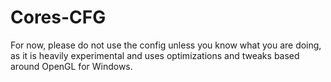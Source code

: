# Cores-CFG
For now, please do not use the config unless you know what you are doing, as it is heavily experimental and uses optimizations and tweaks based around OpenGL for Windows. 
